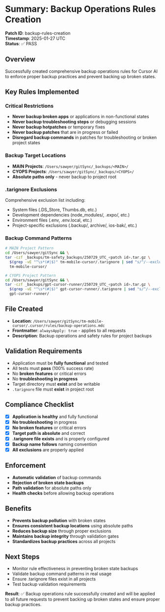 # Summary: Backup Operations Rules Creation

**Patch ID**: backup-rules-creation  
**Timestamp**: 2025-01-27 UTC  
**Status**: ✅ PASS  

## Overview
Successfully created comprehensive backup operations rules for Cursor AI to enforce proper backup practices and prevent backing up broken states.

## Key Rules Implemented

### Critical Restrictions
- **Never backup broken apps** or applications in non-functional states
- **Never backup troubleshooting steps** or debugging sessions  
- **Never backup hotpatches** or temporary fixes
- **Never backup patches** that are in progress or failed
- **Disregard backup commands** in patches for troubleshooting or broken project states

### Backup Target Locations
- **MAIN Projects**: `/Users/sawyer/gitSync/_backups/<MAIN>/`
- **CYOPS Projects**: `/Users/sawyer/gitSync/_backups/<CYOPS>/`
- **Absolute paths only** - never backup to project root

### .tarignore Exclusions
Comprehensive exclusion list including:
- System files (.DS_Store, Thumbs.db, etc.)
- Development dependencies (node_modules/, .expo/, etc.)
- Environment files (.env, .env.local, etc.)
- Project-specific exclusions (.backup/, archive/, ios-bak/, etc.)

### Backup Command Patterns
```bash
# MAIN Project Pattern
cd /Users/sawyer/gitSync && \
tar -czf _backups/tm-safety_backups/250729_UTC_<patch id>.tar.gz \
  $(grep -vE "^\s*(#|$)" tm-mobile-cursor/.tarignore | sed "s/^/--exclude=/") \
  tm-mobile-cursor/

# CYOPS Project Pattern  
cd /Users/sawyer/gitSync && \
tar -czf _backups/gpt-cursor-runner/250729_UTC_<patch id>.tar.gz \
  $(grep -vE "^\s*(#|$)" gpt-cursor-runner/.tarignore | sed "s/^/--exclude=/") \
  gpt-cursor-runner/
```

## File Created
- **Location**: `/Users/sawyer/gitSync/tm-mobile-cursor/.cursor/rules/backup-operations.mdc`
- **Frontmatter**: `alwaysApply: true` - applies to all requests
- **Description**: Backup operations and safety rules for project backups

## Validation Requirements
- Application must be **fully functional** and tested
- All tests must **pass** (100% success rate)
- No **broken features** or critical errors
- No **troubleshooting in progress**
- Target directory must **exist** and be writable
- `.tarignore` file must **exist** in project root

## Compliance Checklist
- [x] **Application is healthy** and fully functional
- [x] **No troubleshooting** in progress
- [x] **No broken features** or critical errors
- [x] **Target path is absolute** and correct
- [x] **.tarignore file exists** and is properly configured
- [x] **Backup name follows** naming convention
- [x] **All exclusions** are properly applied

## Enforcement
- **Automatic validation** of backup commands
- **Rejection of broken state backups**
- **Path validation** for absolute paths only
- **Health checks** before allowing backup operations

## Benefits
- **Prevents backup pollution** with broken states
- **Ensures consistent backup locations** using absolute paths
- **Reduces backup size** through proper exclusions
- **Maintains backup integrity** through validation gates
- **Standardizes backup practices** across all projects

## Next Steps
- Monitor rule effectiveness in preventing broken state backups
- Validate backup command patterns in real usage
- Ensure .tarignore files exist in all projects
- Test backup validation requirements

**Result**: ✅ Backup operations rule successfully created and will be applied to all future requests to prevent backing up broken states and ensure proper backup practices. 